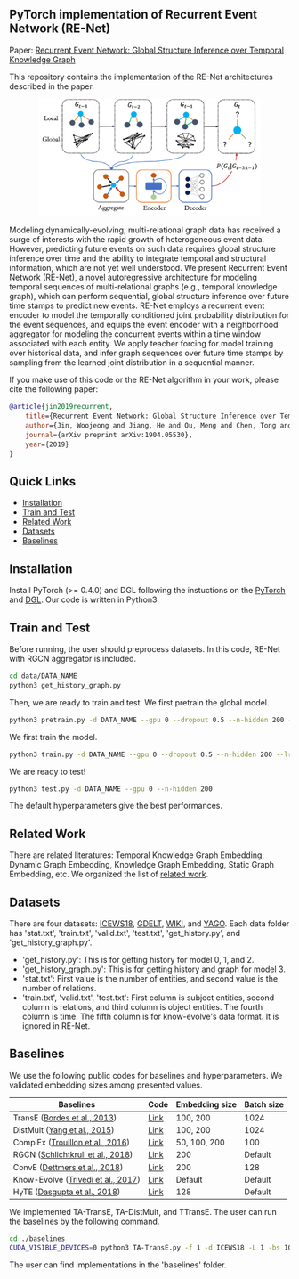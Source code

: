 ## PyTorch implementation of Recurrent Event Network (RE-Net)

Paper: [Recurrent Event Network: Global Structure Inference over Temporal Knowledge Graph](https://arxiv.org/abs/1904.05530)

This repository contains the implementation of the RE-Net architectures described in the paper.

<p align="center"><img src="figs/renet.png" width="400"/></p>

Modeling dynamically-evolving, multi-relational graph data has received a surge of interests with the rapid growth of heterogeneous event data. However, predicting future events on such data requires global structure inference over time and the ability to integrate temporal and structural information, which are not yet well understood. We present Recurrent Event Network (RE-Net), a novel autoregressive architecture for modeling temporal sequences of multi-relational graphs (e.g., temporal knowledge graph), which can perform sequential, global structure inference over future time stamps to predict new events. RE-Net employs a recurrent event encoder to model the temporally conditioned joint probability distribution for the event sequences, and equips the event encoder with a neighborhood aggregator for modeling the concurrent events within a time window associated with each entity. We apply teacher forcing for model training over historical data, and infer graph sequences over future time stamps by sampling from the learned joint distribution in a sequential manner. 

If you make use of this code or the RE-Net algorithm in your work, please cite the following paper:

```bibtex
@article{jin2019recurrent,
	title={Recurrent Event Network: Global Structure Inference over Temporal Knowledge Graph},
	author={Jin, Woojeong and Jiang, He and Qu, Meng and Chen, Tong and Zhang, Changlin and Szekely, Pedro and Ren, Xiang},
	journal={arXiv preprint arXiv:1904.05530},
	year={2019}
}
```

## Quick Links
- [Installation](#Installation)
- [Train and Test](#Train-and-Test)
- [Related Work](#Related-Work)
- [Datasets](#Datasets)
- [Baselines](#Baselines)
<!-- - [Predictive Performances](#Predictive-performances) -->

## Installation
Install PyTorch (>= 0.4.0) and DGL following the instuctions on the [PyTorch](https://pytorch.org/) and [DGL](https://www.dgl.ai).
Our code is written in Python3.

## Train and Test
Before running, the user should preprocess datasets.
In this code, RE-Net with RGCN aggregator is included. 

<!-- For attentive, mean, pooling aggregators (model 0,1,2)
```bash
cd data/DATA_NAME
python3 get_history.py
``` -->

<!-- For an RGCN aggregator (model 3) -->
```bash
cd data/DATA_NAME
python3 get_history_graph.py
```

Then, we are ready to train and test.
We first pretrain the global model.
```bash
python3 pretrain.py -d DATA_NAME --gpu 0 --dropout 0.5 --n-hidden 200 --lr 1e-3 --max-epochs 20 --batch-size 1024
```

We first train the model.
```bash
python3 train.py -d DATA_NAME --gpu 0 --dropout 0.5 --n-hidden 200 --lr 1e-3 --max-epochs 20 --batch-size 1024
```

We are ready to test!
```bash
python3 test.py -d DATA_NAME --gpu 0 --n-hidden 200
```

The default hyperparameters give the best performances.

<!-- ### Model variants -->

<!-- The user must specify a --model, the variants of which are described in detail in the paper:
- Attentive aggregator: --model 0
- Mean aggregator: --model 1
- Pooling aggregator: --model 2
- RGCN aggregator: --model 3 -->

## Related Work
There are related literatures: Temporal Knowledge Graph Embedding, Dynamic Graph Embedding, Knowledge Graph Embedding, Static Graph Embedding, etc.
We organized the list of [related work](https://github.com/woojeongjin/dynamic-KG).

## Datasets
There are four datasets: [ICEWS18](https://dataverse.harvard.edu/file.xhtml?persistentId=doi:10.7910/DVN/28075/Z1ZFYG&version=25.0), [GDELT](https://blog.gdeltproject.org/gdelt-2-0-our-global-world-in-realtime/), [WIKI](https://www.wikidata.org/wiki/Wikidata:Main_Page), and [YAGO](https://www.mpi-inf.mpg.de/departments/databases-and-information-systems/research/yago-naga/yago/).
Each data folder has 'stat.txt', 'train.txt', 'valid.txt', 'test.txt', 'get_history.py', and 'get_history_graph.py'.
- 'get_history.py': This is for getting history for model 0, 1, and 2.
- 'get_history_graph.py': This is for getting history and graph for model 3.
- 'stat.txt': First value is the number of entities, and second value is the number of relations.
- 'train.txt', 'valid.txt', 'test.txt': First column is subject entities, second column is relations, and third column is object entities. The fourth column is time. The fifth column is for know-evolve's data format. It is ignored in RE-Net.

## Baselines
We use the following public codes for baselines and hyperparameters. We validated embedding sizes among presented values.

| Baselines   | Code                                                                      | Embedding size | Batch size |
|-------------|---------------------------------------------------------------------------|----------------|------------|
| TransE ([Bordes et al., 2013](https://papers.nips.cc/paper/5071-translating-embeddings-for-modeling-multi-relational-data))      | [Link](https://github.com/jimmywangheng/knowledge_representation_pytorch) | 100, 200       | 1024       |
| DistMult ([Yang et al., 2015](http://scottyih.org/files/ICLR2015_updated.pdf))   | [Link](https://github.com/jimmywangheng/knowledge_representation_pytorch) | 100, 200       | 1024       |
| ComplEx ([Trouillon et al., 2016](http://proceedings.mlr.press/v48/trouillon16.pdf))    | [Link](https://github.com/thunlp/OpenKE)                                  | 50, 100, 200   | 100        |
| RGCN ([Schlichtkrull et al., 2018](https://arxiv.org/pdf/1703.06103))      | [Link](https://github.com/dmlc/dgl/tree/master/examples/pytorch/rgcn)     | 200            | Default    |
| ConvE ([Dettmers et al., 2018](https://arxiv.org/pdf/1707.01476.pdf))      | [Link](https://github.com/TimDettmers/ConvE)                              | 200            | 128        |
| Know-Evolve ([Trivedi et al., 2017](https://arxiv.org/pdf/1705.05742)) | [Link](https://github.com/rstriv/Know-Evolve)                             | Default        | Default    |
| HyTE ([Dasgupta et al., 2018](http://talukdar.net/papers/emnlp2018_HyTE.pdf))        | [Link](https://github.com/malllabiisc/HyTE)                               | 128            | Default    |


We implemented TA-TransE, TA-DistMult, and TTransE. The user can run the baselines by the following command.

```bash
cd ./baselines
CUDA_VISIBLE_DEVICES=0 python3 TA-TransE.py -f 1 -d ICEWS18 -L 1 -bs 1024 -n 1000
```

The user can find implementations in the 'baselines' folder.

<!-- ## Predictive Performances
In the **ICEWS18** dataset, the results with **filtered** metrics:

| Method        | MRR   | Hits@1 | Hits@3 | Hits@10 |
|---------------|-------|--------|--------|---------|
| TransE        | 17.56 | 2.48   | 26.95  | 43.87   |
| ConvE         | 37.67 | 29.91  | 40.80  | 51.69   |
| TA-DistMult   | 28.53 | 20.30  | 31.57  | 44.96
| RE-Net (mean) | 42.38 | 35.80  | 44.99  | 54.90   |
| RE-Net (attn) | 41.46 | 34.67  | 44.19  | 54.44   |
| RE-Net (pool) | 41.35 | 34.53  | 44.05  | 54.35   |
| RE-Net (RGCN) | 43.20 | 36.63  | 45.58  | 55.91   |

In the **GDELT** dataset, the results with **filtered** metrics:

| Method        | MRR   | Hits@1 | Hits@3 | Hits@10 |
|---------------|-------|--------|--------|---------|
| TransE        | 16.05 | 0.00   | 26.10  | 42.29   |
| ConvE         | 36.99 | 28.05  | 40.32  | 50.44   |
| TA-DistMult   | 29.35 | 22.11  | 31.56  | 41.39   |
| RE-Net (mean) | 39.15 | 30.84  | 43.07  | 53.48   |
| RE-Net (attn) | 38.07 | 29.44  | 42.26  | 52.93   |
| RE-Net (pool) | 37.99 | 30.05  | 41.40  | 52.18   |
| RE-Net (RGCN) | 40.21 | 32.54  | 43.53  | 53.83   |

In the **WIKI** dataset, the results with **filtered** metrics:

| Method        | MRR   | Hits@1 | Hits@3 | Hits@10 |
|---------------|-------|--------|--------|---------|
| TransE        | 19.30 | 14.01  | 24.01  | 25.82   |
| ConvE         | 49.57 | 48.23  | 51.07  | 52.53   |
| TA-DistMult   | 48.09 | 46.01  | 49.51  | 51.70   |
| RE-Net (mean) | 48.30 | 45.86  | 49.36  | 53.03   |
| RE-Net (attn) | 51.72 | 50.60  | 52.12  | 53.72   |
| RE-Net (pool) | 45.15 | 41.41  | 46.98  | 52.57   |
| RE-Net (RGCN) | 50.47 | 49.80  | 52.03  | 53.16   |

In the **YAGO** dataset, the results with **filtered** metrics:

| Method        | MRR   | Hits@1 | Hits@3 | Hits@10 |
|---------------|-------|--------|--------|---------|
| TransE        | 34.78 | 20.27  | 47.23  | 53.35   |
| ConvE         | 64.32 | 63.79  | 65.97  | 67.60   |
| TA-DistMult   | 62.72 | 59.30  | 64.94  | 68.19   |
| RE-Net (mean) | 65.51 | 63.85  | 66.06  | 68.03   |
| RE-Net (attn) | 65.79 | 64.50  | 66.00  | 67.82   |
| RE-Net (pool) | 63.65 | 61.25  | 64.76  | 67.45   |
| RE-Net (RGCN) | 65.69 | 64.83  | 66.32  | 68.48   | -->
